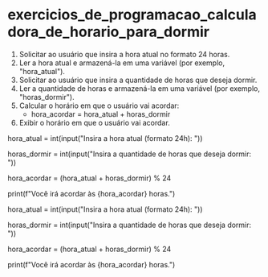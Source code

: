 # exercicios_de_programacao_calculadora_de_horario_para_dormir

1. Solicitar ao usuário que insira a hora atual no formato 24 horas.
2. Ler a hora atual e armazená-la em uma variável (por exemplo, "hora_atual").
3. Solicitar ao usuário que insira a quantidade de horas que deseja dormir.
4. Ler a quantidade de horas e armazená-la em uma variável (por exemplo, "horas_dormir").
5. Calcular o horário em que o usuário vai acordar:
   - hora_acordar = hora_atual + horas_dormir
6. Exibir o horário em que o usuário vai acordar.


hora_atual = int(input("Insira a hora atual (formato 24h): "))

horas_dormir = int(input("Insira a quantidade de horas que deseja dormir: "))

hora_acordar = (hora_atual + horas_dormir) % 24

print(f"Você irá acordar às {hora_acordar} horas.")

hora_atual = int(input("Insira a hora atual (formato 24h): "))

horas_dormir = int(input("Insira a quantidade de horas que deseja dormir: "))

hora_acordar = (hora_atual + horas_dormir) % 24

print(f"Você irá acordar às {hora_acordar} horas.")
